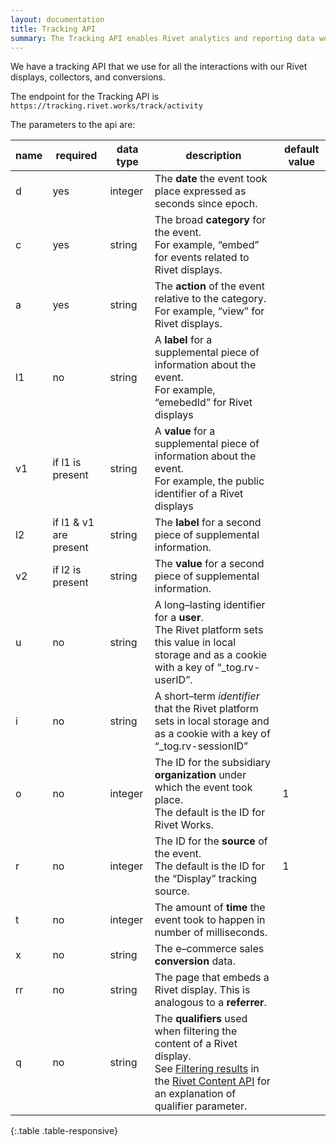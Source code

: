 ```yaml
---
layout: documentation
title: Tracking API
summary: The Tracking API enables Rivet analytics and reporting data work for you when you build custom displays.
---
```

We have a tracking API that we use for all the interactions with our Rivet displays, collectors, and conversions.

The endpoint for the Tracking API is
`https://tracking.rivet.works/track/activity`

The parameters to the api are:

| name | required | data type | description | default value |
| ---- | -------- | --------- | ----------- | ------------- |
| d    | yes      | integer   | The **date** the event took place expressed as seconds since epoch. |  |
| c    | yes      | string    | The broad **category** for the event.<br>For example, “embed” for events related to Rivet displays. |  |
| a    | yes      | string    | The **action** of the event relative to the category.<br>For example, “view” for Rivet displays.  |  |
| l1   | no       | string    | A **label** for a supplemental piece of information about the event.<br>For example, “emebedId” for Rivet displays |  |
| v1   | if l1 is present       | string    | A **value** for a supplemental piece of information about the event.<br>For example, the public identifier of a Rivet displays |  |
| l2   | if l1 & v1 are present       | string    | The **label** for a second piece of supplemental information. |  |
| v2   | if l2 is present       | string    | The **value** for a second piece of supplemental information.  |  |
| u    | no       | string    | A long–lasting identifier for a **user**.<br>The Rivet platform sets this value in local storage and as a cookie with a key of “_tog.rv-userID”.  |  |
| i    | no       | string    | A short–term *identifier* that the Rivet platform sets in local storage and as a cookie with a key of “_tog.rv-sessionID” |  |
| o    | no       | integer   | The ID for the subsidiary **organization** under which the event took place.<br>The default is the ID for Rivet Works. | 1 |
| r    | no       | integer   | The ID for the **source** of the event.<br>The default is the ID for the “Display” tracking source. | 1 |
| t    | no       | integer   | The amount of **time** the event took to happen in number of milliseconds. |  |
| x    | no       | string    | The e–commerce sales **conversion** data. |  |
| rr   | no       | string    | The page that embeds a Rivet display. This is analogous to a **referrer**. |  |
| q    | no       | string    | The **qualifiers** used when filtering the content of a Rivet display.<br>See [Filtering results](/documentation/content-api/index.html#filtering_results) in the [Rivet Content API](/documentation/content-api/index.html) for an explanation of qualifier parameter.  |  |
{:.table .table-responsive}
